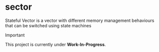 # sector
Stateful Vector is a vector with different memory management behaviours that can be switched using state machines

> [!IMPORTANT]
> This project is currently under __Work-In-Progress__.
